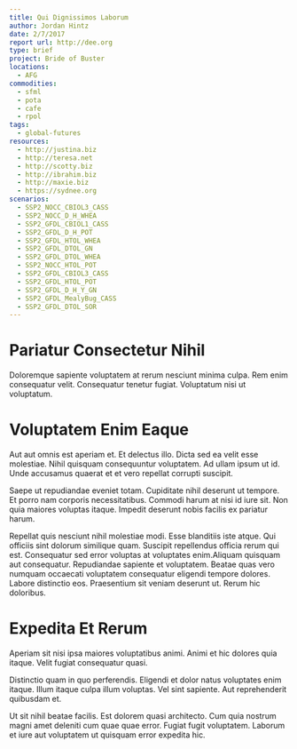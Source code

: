 ```yaml
---
title: Qui Dignissimos Laborum
author: Jordan Hintz
date: 2/7/2017
report url: http://dee.org
type: brief
project: Bride of Buster
locations:
  - AFG
commodities:
  - sfml
  - pota
  - cafe
  - rpol
tags:
  - global-futures
resources:
  - http://justina.biz
  - http://teresa.net
  - http://scotty.biz
  - http://ibrahim.biz
  - http://maxie.biz
  - https://sydnee.org
scenarios:
  - SSP2_NOCC_CBIOL3_CASS
  - SSP2_NOCC_D_H_WHEA
  - SSP2_GFDL_CBIOL1_CASS
  - SSP2_GFDL_D_H_POT
  - SSP2_GFDL_HTOL_WHEA
  - SSP2_GFDL_DTOL_GN
  - SSP2_GFDL_DTOL_WHEA
  - SSP2_NOCC_HTOL_POT
  - SSP2_GFDL_CBIOL3_CASS
  - SSP2_GFDL_HTOL_POT
  - SSP2_GFDL_D_H_Y_GN
  - SSP2_GFDL_MealyBug_CASS
  - SSP2_GFDL_DTOL_SOR
---
```

# Pariatur Consectetur Nihil
Doloremque sapiente voluptatem at rerum nesciunt minima culpa. Rem enim consequatur velit. Consequatur tenetur fugiat. Voluptatum nisi ut voluptatum.

# Voluptatem Enim Eaque
Aut aut omnis est aperiam et. Et delectus illo. Dicta sed ea velit esse molestiae. Nihil quisquam consequuntur voluptatem. Ad ullam ipsum ut id. Unde accusamus quaerat et et vero repellat corrupti suscipit.
 Saepe ut repudiandae eveniet totam. Cupiditate nihil deserunt ut tempore. Et porro nam corporis necessitatibus. Commodi harum at nisi id iure sit. Non quia maiores voluptas itaque. Impedit deserunt nobis facilis ex pariatur harum.
 Repellat quis nesciunt nihil molestiae modi. Esse blanditiis iste atque. Qui officiis sint dolorum similique quam. Suscipit repellendus officia rerum qui est. Consequatur sed error voluptas at voluptates enim.Aliquam quisquam aut consequatur. Repudiandae sapiente et voluptatem. Beatae quas vero numquam occaecati voluptatem consequatur eligendi tempore dolores. Labore distinctio eos. Praesentium sit veniam deserunt ut. Rerum hic doloribus.

# Expedita Et Rerum
Aperiam sit nisi ipsa maiores voluptatibus animi. Animi et hic dolores quia itaque. Velit fugiat consequatur quasi.
 Distinctio quam in quo perferendis. Eligendi et dolor natus voluptates enim itaque. Illum itaque culpa illum voluptas. Vel sint sapiente. Aut reprehenderit quibusdam et.
 Ut sit nihil beatae facilis. Est dolorem quasi architecto. Cum quia nostrum magni amet deleniti cum quae quae error. Fugiat fugit voluptatem. Laborum et iure aut voluptatem ut quisquam error expedita hic.
